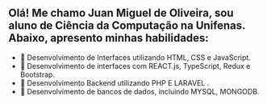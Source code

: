 ## Olá! Me chamo Juan Miguel de Oliveira, sou aluno de Ciência da Computação na Unifenas. Abaixo, apresento minhas habilidades:

- 🔭 Desenvolvimento de Interfaces utilizando HTML, CSS e JavaScript.
- 🌱 Desenvolvimento de interfaces com REACT.js, TypeScript, Redux e Bootstrap.
- 👯 Desenvolvimento Backend utilizando PHP E LARAVEL .
- 🤔 Desenvolvimento de bancos de dados, incluindo MYSQL, MONGODB.


